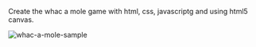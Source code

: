 

Create the whac a mole game with html, css, javascriptg and using html5 canvas. 

![whac-a-mole-sample](https://user-images.githubusercontent.com/78777681/221445356-31d1e159-9e71-43cb-8d38-a6988b81051d.png)
